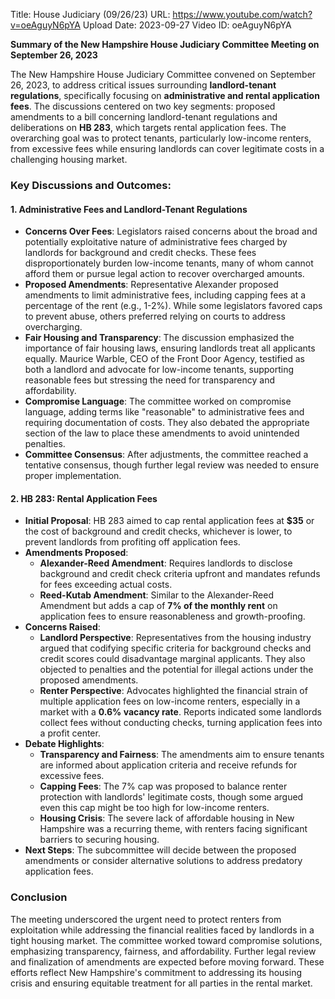 Title: House Judiciary (09/26/23)
URL: https://www.youtube.com/watch?v=oeAguyN6pYA
Upload Date: 2023-09-27
Video ID: oeAguyN6pYA

**Summary of the New Hampshire House Judiciary Committee Meeting on September 26, 2023**

The New Hampshire House Judiciary Committee convened on September 26, 2023, to address critical issues surrounding **landlord-tenant regulations**, specifically focusing on **administrative and rental application fees**. The discussions centered on two key segments: proposed amendments to a bill concerning landlord-tenant regulations and deliberations on **HB 283**, which targets rental application fees. The overarching goal was to protect tenants, particularly low-income renters, from excessive fees while ensuring landlords can cover legitimate costs in a challenging housing market.

### Key Discussions and Outcomes:

#### **1. Administrative Fees and Landlord-Tenant Regulations**
   - **Concerns Over Fees**: Legislators raised concerns about the broad and potentially exploitative nature of administrative fees charged by landlords for background and credit checks. These fees disproportionately burden low-income tenants, many of whom cannot afford them or pursue legal action to recover overcharged amounts.
   - **Proposed Amendments**: Representative Alexander proposed amendments to limit administrative fees, including capping fees at a percentage of the rent (e.g., 1-2%). While some legislators favored caps to prevent abuse, others preferred relying on courts to address overcharging.
   - **Fair Housing and Transparency**: The discussion emphasized the importance of fair housing laws, ensuring landlords treat all applicants equally. Maurice Warble, CEO of the Front Door Agency, testified as both a landlord and advocate for low-income tenants, supporting reasonable fees but stressing the need for transparency and affordability.
   - **Compromise Language**: The committee worked on compromise language, adding terms like "reasonable" to administrative fees and requiring documentation of costs. They also debated the appropriate section of the law to place these amendments to avoid unintended penalties.
   - **Committee Consensus**: After adjustments, the committee reached a tentative consensus, though further legal review was needed to ensure proper implementation.

#### **2. HB 283: Rental Application Fees**
   - **Initial Proposal**: HB 283 aimed to cap rental application fees at **$35** or the cost of background and credit checks, whichever is lower, to prevent landlords from profiting off application fees.
   - **Amendments Proposed**:
     - **Alexander-Reed Amendment**: Requires landlords to disclose background and credit check criteria upfront and mandates refunds for fees exceeding actual costs.
     - **Reed-Kutab Amendment**: Similar to the Alexander-Reed Amendment but adds a cap of **7% of the monthly rent** on application fees to ensure reasonableness and growth-proofing.
   - **Concerns Raised**:
     - **Landlord Perspective**: Representatives from the housing industry argued that codifying specific criteria for background checks and credit scores could disadvantage marginal applicants. They also objected to penalties and the potential for illegal actions under the proposed amendments.
     - **Renter Perspective**: Advocates highlighted the financial strain of multiple application fees on low-income renters, especially in a market with a **0.6% vacancy rate**. Reports indicated some landlords collect fees without conducting checks, turning application fees into a profit center.
   - **Debate Highlights**:
     - **Transparency and Fairness**: The amendments aim to ensure tenants are informed about application criteria and receive refunds for excessive fees.
     - **Capping Fees**: The 7% cap was proposed to balance renter protection with landlords' legitimate costs, though some argued even this cap might be too high for low-income renters.
     - **Housing Crisis**: The severe lack of affordable housing in New Hampshire was a recurring theme, with renters facing significant barriers to securing housing.
   - **Next Steps**: The subcommittee will decide between the proposed amendments or consider alternative solutions to address predatory application fees.

### **Conclusion**
The meeting underscored the urgent need to protect renters from exploitation while addressing the financial realities faced by landlords in a tight housing market. The committee worked toward compromise solutions, emphasizing transparency, fairness, and affordability. Further legal review and finalization of amendments are expected before moving forward. These efforts reflect New Hampshire's commitment to addressing its housing crisis and ensuring equitable treatment for all parties in the rental market.